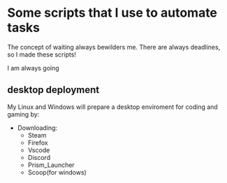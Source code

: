 # Some scripts that I use to automate tasks

The concept of waiting always bewilders me. There are always deadlines, so I made these scripts!

I am always going 

## desktop deployment

My Linux and Windows will prepare a desktop enviroment for coding and gaming by:

- Downloading:
  - Steam
  - Firefox
  - Vscode
  - Discord
  - Prism_Launcher
  - Scoop(for windows)
